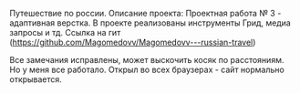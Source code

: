 Путешествие по россии.
Описание проекта: Проектная работа № 3 - адаптивная верстка.
В проекте реализованы инструменты Грид, медиа запросы и тд.
Ссылка на гит (https://github.com/Magomedovv/Magomedovv---russian-travel)


Все замечания исправлены, может выскочить косяк по расстояниям. Но у меня все работало.
Открыл во всех браузерах - сайт нормально открывается.